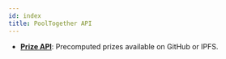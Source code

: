 ```yaml
---
id: index
title: PoolTogether API
---
```


- [**Prize API**](./prize-api/): Precomputed prizes available on GitHub or IPFS.
